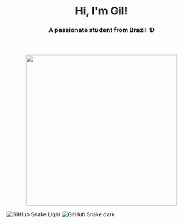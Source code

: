 <header>
  <h1 align="center">Hi, I'm Gil!</h1>
  <h3 align="center">A passionate student from Brazil :D</h3>
</header>


<div align="center">
  <img height="400" src="https://camo.githubusercontent.com/534e02bb6518cd3529bd38725727d9096a98cc0b38b169788dc274f00da79ee6/68747470733a2f2f692e696d6775722e636f6d2f413675694e30522e676966"  />
</div>

 ![GitHub Snake Light](https://github.com/givaild/givaild/blob/output/github-snake.svg#gh-light-mode-only)
  ![GitHub Snake dark](https://github.com/givaild/blob/output/github-snake-dark.svg#gh-dark-mode-only)
  <br>
